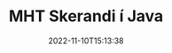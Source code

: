 ---
############################# Static ############################
layout: "auto-gen-merger"
date: 2022-11-10T15:13:38
draft: false
otherformats: mhtml odp ods odt one otp ott pdf pps ppsx ppt pptx rtf tex vdx vsdm

############################# Head ############################
head_title: "Skiptu MHT í margar skrár í Java"
head_description: "Skiptu einni MHT skrá í nokkrar skrár byggðar á blaðsíðunúmerum, blaðsíðubilum, sléttum eða oddasíðum með því að nota forritaskil skjalasamruna."

############################# Header ############################
title: "MHT Skerandi í Java"
description: "Skiptu MHT með nokkrum línum af Java kóða."
bg_image: "https://cms.admin.containerize.com/templates/aspose/App_Themes/V3/images/bg/header1.png"
bg_overlay: false
button:
    enable: true
    icon: "fas fa-arrow-down"
    label: "Sækja ókeypis prufuáskrift"
    link: "https://downloads.groupdocs.com/merger/java"

############################# SubMenu ############################
submenu:
    enable: true

    left:
        img_alt: "GroupDocs.Merger for Java"
        image: "https://cms.admin.containerize.com/templates/groupdocs/images/product-logos/90x90-noborder/groupdocs-merger-java.png"
        product: "GroupDocs.Merger"
        platform: "Java"

    middle:
        button:

            # button loop
            - link: "https://apireference.groupdocs.com/merger/java"
              text: "API tilvísun"

            # button loop
            - link: "https://github.com/groupdocs-merger"
              text: "Dæmi um kóða"

            # button loop
            - link: "https://products.groupdocs.app/merger/family"
              text: "Sýningar í beinni"

            # button loop
            - link: "https://purchase.groupdocs.com/pricing/merger/java"
              text: "Verðlag"

    right:
        link_download: "https://downloads.groupdocs.com/merger"
        link_learn: "https://docs.groupdocs.com/merger/java"
        link_buy: "https://purchase.groupdocs.com"

############################# About ############################
about:
    enable: true
    title: "Um GroupDocs.Merger for Java API"
    content: |
        [GroupDocs.Merger for Java](/is/merger/java/) bókasafn býður upp á einfalda lausn til að sameinast á öruggan hátt og skipta á milli margs konar skjalasniða, þar á meðal PDF, Microsoft Office (Word, Excel, PowerPoint, OneNote), OpenDocument, HTML, myndir og mörg önnur innan Java forrita. Með því að bæta við örfáum línum af kóðanum skaltu framkvæma nokkrar skjalaaðgerðir eins og færa, fjarlægja, snúa, skipta um, draga út eða breyta stefnu síðna innan skjalanna. Skjalasamruna API styður einnig forskoðun skjalasíður sem mynd til að greina skjalabyggingu, snið og innihald á síðunni.
        
        GroupDocs.Merger API er rétt val fyrir fyrirtækjalausnir sem þarfnast skráaskiptaeiginleika. Þessi API eru vel studd á öllum helstu stýrikerfum og kerfum þar á meðal J2SE 7.0 (1.7), J2SE 8.0 (1.8), Java 10.

############################# Steps ############################
steps:
    enable: true
    title_left: "Skiptu MHT skrá eftir síðum í Java"
    content_left: |
        [GroupDocs.Merger for Java](/is/merger/java/) auðveldar Java forriturum að skipta einni MHT skrá í margar skrár sem myndast með því að útfæra nokkur auðveld skref.
        
        * Frumstilla **SplitOptions** með sniði úttaksskráa.
        * Búðu til nýtt tilvik af **Merger** og sendu frumskjalsslóð sem byggingarbreytu.
        * Hringdu í **split** og sendu **SplitOptions** hlutinn til að vista skjöl sem myndast.

    title_right: "kerfis kröfur"
    content_right: |
        GroupDocs.Merger for Java API eru studd á öllum helstu kerfum og stýrikerfum. Áður en þú keyrir kóðann hér að neðan skaltu ganga úr skugga um að þú hafir eftirfarandi forsendur uppsettar á kerfinu þínu.

        * Stýrikerfi: Microsoft Windows, Linux, MacOS
        * Þróunarumhverfi: NetBeans, IntelliJ IDEA, Eclipse
        * Rammar: J2SE 7.0 (1.7), J2SE 8.0 (1.8), Java 10
        * Sæktu nýjustu útgáfuna af GroupDocs.Merger for Java frá [Maven](https://repository.groupdocs.com/webapp/#/artifacts/browse/tree/General/repo/com/groupdocs/groupdocs-merger)
         
    code: |
     {{% merger/additional-styles %}}
     {{< merger/code-merger title="Hvernig á að skipta MHT skrá með Java dæmi kóða">}}

        ```java    
        // Skiptu MHT skrá með GroupDocs.Merger fyrir Java API
        String filePath = "input.mht";
        String filePathOut = "output.mht";
        
        // Frumstilla SplitOptions flokkinn með sniði úttaksskráa
        SplitOptions splitOptions = new SplitOptions(filePathOut, new int[] { 3, 6, 8 });

        // Staðfestu samruna með inntaksskjali MHT
        Merger merger = new Merger(filePath);

        // Hringdu í skiptingaraðferðina og sendu SplitOptions hlutinn til að vista skjöl sem myndast
        merger.split(splitOptions);
        ```
     {{< /merger/code-merger >}}

############################# Demos ############################
demos:
    enable: true
    title: "Sýningar í beinni - Skiptu MHT skrá á netinu"
    content: |
       Skiptu MHT skrá núna með því að fara á [GroupDocs.Merger Live Demos](https://products.groupdocs.app/splitter/mht) vefsíðu.
       Lifandi kynningin hefur eftirfarandi kosti.
        
############################# About Formats ############################
about_formats:
    enable: true

############################# More Formats ############################
more_formats:
    enable: true
    title: "Skipta skrá af öðrum sniðum"
    content: |
        Java skjöl sameining og skipt API fyrir skráarsnið og myndir. Skiptu nokkrum af vinsælustu skráarsniðunum eins og fram kemur hér að neðan.

############################# Back to top ###############################
back_to_top:
    enable: true
---